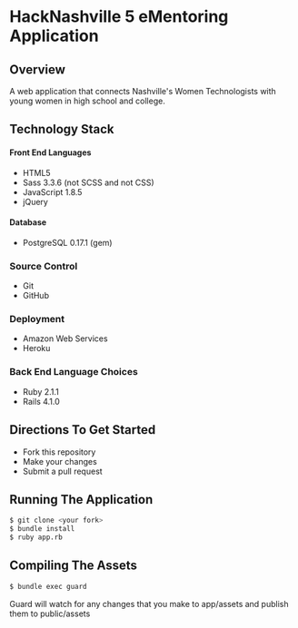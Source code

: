 HackNashville 5 eMentoring Application
==========

Overview
---------------------
A web application that connects Nashville's Women Technologists with young women in high school and college.

Technology Stack
---------------------

#### Front End Languages
- HTML5
- Sass 3.3.6 (not SCSS and not CSS)
- JavaScript 1.8.5
- jQuery

#### Database
- PostgreSQL 0.17.1 (gem)

### Source Control
- Git
- GitHub

### Deployment
- Amazon Web Services
- Heroku

### Back End Language Choices
- Ruby 2.1.1
- Rails 4.1.0

Directions To Get Started
---------------------
- Fork this repository
- Make your changes
- Submit a pull request

Running The Application
---------------------
````bash
$ git clone <your fork>
$ bundle install
$ ruby app.rb
````

Compiling The Assets
---------------------

````bash
$ bundle exec guard
````

Guard will watch for any changes that you make to app/assets and publish them to public/assets



